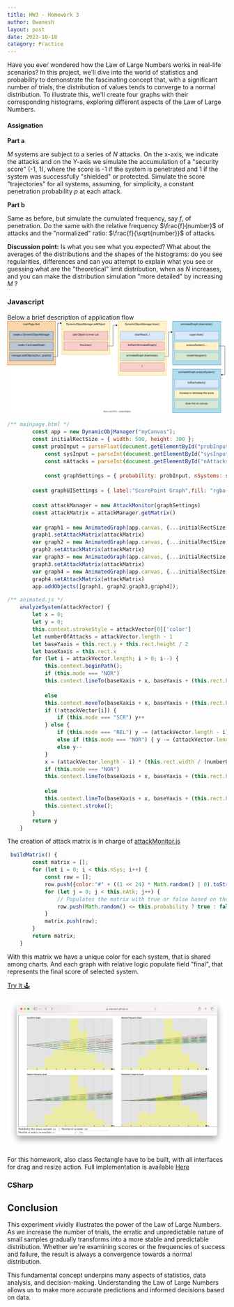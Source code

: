 ```yaml
---
title: HW3 - Homework 3
author: Owanesh
layout: post
date: 2023-10-18
category: Practice
---
```

Have you ever wondered how the Law of Large Numbers works in real-life scenarios? In this project, we'll dive into the world of statistics and probability to demonstrate the fascinating concept that, with a significant number of trials, the distribution of values tends to converge to a normal distribution. To illustrate this, we'll create four graphs with their corresponding histograms, exploring different aspects of the Law of Large Numbers.

#### Assignation

**Part a**

$M$ systems are subject to a series of $N$ attacks. On the x-axis, we indicate the attacks and on the Y-axis we
simulate the accumulation of a "security score" (-1, 1), where the score is -1 if the system is penetrated
and 1 if the system was successfully "shielded" or protected. Simulate the score "trajectories" for all systems,
assuming, for simplicity, a constant penetration probability $p$ at each attack.

**Part b**

Same as before, but simulate the cumulated frequency, say $f$, of penetration. Do the same with the relative
frequency $\frac{f}{number}$ of attacks and the "normalized" ratio: $\frac{f}{\sqrt{number}}$ of attacks.


**Discussion point:**
Is what you see what you expected? What about the averages of the distributions and the shapes of the histograms:
do you see regularities, differences and can you attempt to explain what you see or guessing what are
the "theoretical" limit distribution, when as $N$ increases, and you can make the distribution simulation "more detailed" by increasing $M$ ?




 


### Javascript
Below a brief description of application flow
![Application flow in javascript](../assets/labs/hw3/appFlow.svg)
```js
/** mainpage.html */
        const app = new DynamicObjManager("myCanvas");
        const initialRectSize = { width: 500, height: 300 };
        const probInput = parseFloat(document.getElementById("probInput").value);
            const sysInput = parseInt(document.getElementById("sysInput").value);
            const nAttacks = parseInt(document.getElementById("nAttacks").value);

            const graphSettings = { probability: probInput, nSystems: sysInput, nAttacks: nAttacks };
           
        const graphUISettings = { label:"ScorePoint Graph",fill: "rgba(200, 200, 200, 0.5)", border: "black", borderWidth: 2 }

        const attackManager = new AttackMonitor(graphSettings)
        const attackMatrix = attackManager.getMatrix()

        var graph1 = new AnimatedGraph(app.canvas, {...initialRectSize,x: 50, y: 20},{...graphUISettings,label:"ScorePoint Graph"}, {...graphSettings,mode: "SCR" })
        graph1.setAttackMatrix(attackMatrix)
        var graph2 = new AnimatedGraph(app.canvas, {...initialRectSize,x: 600, y: 20}, {...graphUISettings,label:"Absolute Frequency Graph"}, {...graphSettings,mode: "ABS" })
        graph2.setAttackMatrix(attackMatrix)
        var graph3 = new AnimatedGraph(app.canvas, {...initialRectSize,x: 50, y: 350}, {...graphUISettings,label:"Relative Frequency Graph"}, {...graphSettings,mode: "REL" })
        graph3.setAttackMatrix(attackMatrix)
        var graph4 = new AnimatedGraph(app.canvas, {...initialRectSize,x: 600, y: 350}, {...graphUISettings,label:"Normalized Frequency Graph"}, {...graphSettings,mode: "NOR" })
        graph4.setAttackMatrix(attackMatrix)
        app.addObjects([graph1, graph2,graph3,graph4]);
```

```js
/** animated.js */
    analyzeSystem(attackVector) {
        let x = 0;
        let y = 0;
        this.context.strokeStyle = attackVector[0]['color']
        let numberOfAttacks = attackVector.length - 1
        let baseYaxis = this.rect.y + this.rect.height / 2
        let baseXaxis = this.rect.x
        for (let i = attackVector.length; i > 0; i--) {
            this.context.beginPath();
            if (this.mode === "NOR")
            this.context.lineTo(baseXaxis + x, baseYaxis + (this.rect.height / 11 / numberOfAttacks) * y);

            else
            this.context.moveTo(baseXaxis + x, baseYaxis + (this.rect.height / 5 / numberOfAttacks) * y);
            if (!attackVector[i]) {
                if (this.mode === "SCR") y++
            } else {
                if (this.mode === "REL") y -= (attackVector.length - i) / ((attackVector.length - i));
                else if (this.mode === "NOR") { y -= (attackVector.length - i) / Math.sqrt((attackVector.length - i)); }
                else y--
            }
            x = (attackVector.length - i) * (this.rect.width / (numberOfAttacks));
            if (this.mode === "NOR")
            this.context.lineTo(baseXaxis + x, baseYaxis + (this.rect.height / 11 / numberOfAttacks) * y);

            else
            this.context.lineTo(baseXaxis + x, baseYaxis + (this.rect.height / 5 / numberOfAttacks) * y);
            this.context.stroke();
        }
        return y
    }
```
The creation of attack matrix is in charge of [attackMonitor.js](https://github.com/Owanesh/HWSTAT2324/blob/main/source/JavaScript/HW3/attackMonitor.js)
```js
 buildMatrix() {
        const matrix = [];
        for (let i = 0; i < this.nSys; i++) {
            const row = [];
            row.push({color:"#" + ((1 << 24) * Math.random() | 0).toString(16),final:0})
            for (let j = 0; j < this.nAtk; j++) {
                // Populates the matrix with true or false based on the attack probability
                row.push(Math.random() <= this.probability ? true : false);
            }
            matrix.push(row);
        }
        return matrix;
    }
```
With this matrix we have a unique color for each system, that is shared among charts. And each graph with relative logic populate field "final", that represents the final score of selected system.

[Try It 🕹️](../assets/labs/hw3/exercise.html)

![Graph example](../assets/labs/hw3/graph_sample.png)

For this homework, also class Rectangle have to be built, with all interfaces for drag and resize action. Full implementation is available 
[Here](https://github.com/Owanesh/HWSTAT2324/blob/main/source/JavaScript/HW3/utils/shapes.js)
### CSharp


## Conclusion

This experiment vividly illustrates the power of the Law of Large Numbers. As we increase the number of trials, the erratic and unpredictable nature of small samples gradually transforms into a more stable and predictable distribution. Whether we're examining scores or the frequencies of success and failure, the result is always a convergence towards a normal distribution.

This fundamental concept underpins many aspects of statistics, data analysis, and decision-making. Understanding the Law of Large Numbers allows us to make more accurate predictions and informed decisions based on data.